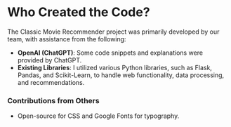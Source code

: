 # Who Created the Code?

The Classic Movie Recommender project was primarily developed by our team, with assistance from the following:
- **OpenAI (ChatGPT)**: Some code snippets and explanations were provided by ChatGPT.
- **Existing Libraries**: I utilized various Python libraries, such as Flask, Pandas, and Scikit-Learn, to handle web functionality, data processing, and recommendations.

### Contributions from Others
- Open-source for CSS and Google Fonts for typography.
